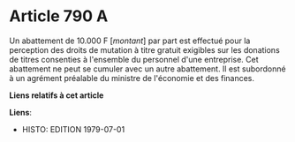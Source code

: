 # Article 790 A

Un abattement de 10.000 F [*montant*] par part est effectué pour la perception des droits de mutation à titre gratuit
exigibles sur les donations de titres consenties à l'ensemble du personnel d'une entreprise. Cet abattement ne peut se
cumuler avec un autre abattement. Il est subordonné à un agrément préalable du ministre de l'économie et des finances.

**Liens relatifs à cet article**

**Liens**:

  - HISTO: EDITION 1979-07-01
